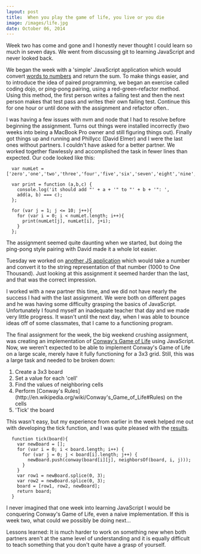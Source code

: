 ```yaml
---
layout: post
title:  When you play the game of life, you live or you die
image: /images/life.jpg
date: October 06, 2014
---
```



Week two has come and gone and I honestly never thought I could learn so much in seven days. We went from discussing git to learning JavaScript and never looked back.

We began the week with a 'simple' JavaScript application which would convert [words to numbers](https://github.com/asoper29/TIY-Assignments/blob/86f9db9789e38a43a8eb7f14de4fedccf6267f08/Dojos/dojo--2014-09-30.js) and return the sum. To make things easier, and to introduce the idea of paired programming, we began an exercise called coding dojo, or ping-pong pairing, using a red-green-refactor method. Using this method, the first person writes a failing test and then the next person makes that test pass and writes their own failing test. Continue this for one hour or until done with the assignment and refactor often..

I was having a few issues with nvm and node that I had to resolve before beginning the assignment. Turns out things were installed incorrectly (two weeks into being a MacBook Pro owner and still figuring things out). Finally got things up and running and Phillycc (David Elmer) and I were the last ones without partners. I couldn't have asked for a better partner. We worked together flawlessly and accomplished the task in fewer lines than expected. Our code looked like this:


      var numLet = ['zero','one','two','three','four','five','six','seven','eight','nine','ten'];

      var print = function (a,b,c) {
        console.log('it should add "' + a + '" to "' + b + '": ',
        add(a, b) === c);
      };

      for (var j = 1; j <= 10; j++){
        for (var i = 0; i < numLet.length; i++){
          print(numLet[j], numLet[i], j+i);
        }
      };


The assignment seemed quite daunting when we started, but doing the ping-pong style pairing with David made it a whole lot easier.

Tuesday we worked on [another JS application](https://github.com/asoper29/TIY-Assignments/blob/f5188336fc0d46b907bbd3aa552dbd80b28f20fd/Dojos/dojo--2014-10-01.js) which would take a number and convert it to the string representation of that number (1000 to One Thousand). Just looking at this assignment it seemed harder than the last, and that was the correct impression.

I worked with a new partner this time, and we did not have nearly the success I had with the last assignment. We were both on different pages and he was having some difficulty grasping the basics of JavaScript. Unfortunately I found myself an inadequate teacher that day and we made very little progress. It wasn't until the next day, when I was able to bounce ideas off of some classmates, that I came to a functioning program.

The final assignment for the week, the big weekend crushing assignment, was creating an implementation of [Conway's Game of Life](http://www.emergentmind.com/game-of-life) using JavaScript. Now, we weren't expected to be able to implement Conway's Game of Life on a large scale, merely have it fully functioning for a 3x3 grid. Still, this was a large task and needed to be broken down:

<ol>
  <li>Create a 3x3 board</li>
  <li>Set a value for each 'cell'</li>
  <li>Find the values of neighboring cells</li>
  <li>Perform [Conway's Rules](http://en.wikipedia.org/wiki/Conway's_Game_of_Life#Rules) on the cells</li>
  <li>'Tick' the board</li>
</ol>

This wasn't easy, but my experience from earlier in the week helped me out with developing the tick function, and I was quite pleased with the [results](https://github.com/asoper29/TIY-Assignments/blob/ced7fae2a59dd817ad4c1fbcc608cc50ee4cdeb7/08--Conway-LITE.js).

      function tick(board){
        var newBoard = [];
        for (var i = 0; i < board.length; i++) {
          for (var j = 0; j < board[i].length; j++) {
            newBoard.push(conway(board[i][j], neighborsOf(board, i, j)));
          }
        }
        var row1 = newBoard.splice(0, 3);
        var row2 = newBoard.splice(0, 3);
        board = [row1, row2, newBoard];
        return board;
      }


I never imagined that one week into learning JavaScript I would be conquering Conway's Game of Life, even a naive implementation. If this is week two, what could we possibly be doing next...


Lessons learned: It is much harder to work on something new when both partners aren't at the same level of understanding and it is equally difficult to teach something that you don't quite have a grasp of yourself.
